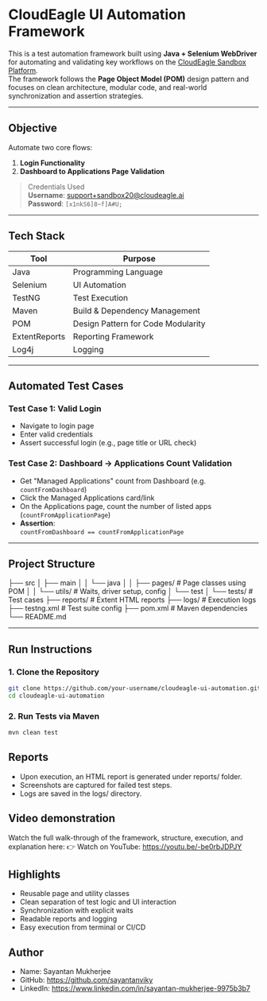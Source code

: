 # CloudEagle UI Automation Framework

This is a test automation framework built using **Java + Selenium WebDriver** for automating and validating key workflows on the [CloudEagle Sandbox Platform](https://sandbox20.cloudeagle.info/app/application).  
The framework follows the **Page Object Model (POM)** design pattern and focuses on clean architecture, modular code, and real-world synchronization and assertion strategies.

---

## Objective

Automate two core flows:
1. **Login Functionality**
2. **Dashboard to Applications Page Validation**

> Credentials Used  
> **Username**: support+sandbox20@cloudeagle.ai  
> **Password**: `[x1nkS6]8~f]A#U;`

---

## Tech Stack

| Tool        | Purpose                          |
|-------------|----------------------------------|
| Java        | Programming Language             |
| Selenium    | UI Automation                    |
| TestNG      | Test Execution                   |
| Maven       | Build & Dependency Management    |
| POM         | Design Pattern for Code Modularity |
| ExtentReports | Reporting Framework            |
| Log4j       | Logging                          |

---

## Automated Test Cases

### Test Case 1: Valid Login

- Navigate to login page
- Enter valid credentials
- Assert successful login (e.g., page title or URL check)

### Test Case 2: Dashboard → Applications Count Validation

- Get "Managed Applications" count from Dashboard (e.g. `countFromDashboard`)
- Click the Managed Applications card/link
- On the Applications page, count the number of listed apps (`countFromApplicationPage`)
- **Assertion**:  
  `countFromDashboard == countFromApplicationPage`

---

## Project Structure

├── src
│ ├── main
│ │ └── java
│ │ ├── pages/ # Page classes using POM
│ │ └── utils/ # Waits, driver setup, config
│ └── test
│ └── tests/ # Test cases
├── reports/ # Extent HTML reports
├── logs/ # Execution logs
├── testng.xml # Test suite config
├── pom.xml # Maven dependencies
└── README.md


---

## Run Instructions

### 1. Clone the Repository
  ```bash
git clone https://github.com/your-username/cloudeagle-ui-automation.git
cd cloudeagle-ui-automation
```

### 2. Run Tests via Maven
```bash
mvn clean test
```

## Reports

- Upon execution, an HTML report is generated under reports/ folder.
- Screenshots are captured for failed test steps.
- Logs are saved in the logs/ directory.

## Video demonstration
Watch the full walk-through of the framework, structure, execution, and explanation here:
👉 Watch on YouTube: https://youtu.be/-be0rbJDPJY

## Highlights
- Reusable page and utility classes
- Clean separation of test logic and UI interaction
- Synchronization with explicit waits
- Readable reports and logging
- Easy execution from terminal or CI/CD

## Author
- Name: Sayantan Mukherjee
- GitHub: https://github.com/sayantanviky
- LinkedIn: https://www.linkedin.com/in/sayantan-mukherjee-9975b3b7
